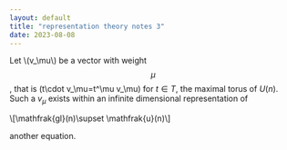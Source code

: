 ```yaml
---
layout: default
title: "representation theory notes 3"
date: 2023-08-08
---
```



Let \\(v_\mu\\) be a vector with weight $$\mu$$, that is \(t\cdot v_\mu=t^\mu v_\mu\) for $t\in T$, the maximal torus of $U(n)$. Such a $v_\mu$ exists within an infinite dimensional representation of 

\\[\mathfrak{gl}(n)\supset \mathfrak{u}(n)\\]

another equation.